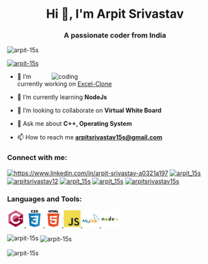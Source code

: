 <h1 align="center">Hi 👋, I'm Arpit Srivastav</h1>
<h3 align="center">A passionate coder from India</h3>

<p align="left"> <img src="https://komarev.com/ghpvc/?username=arpit-15s&label=Profile%20views&color=0e75b6&style=flat" alt="arpit-15s" /> </p>

<p align="left"> <a href="https://github.com/ryo-ma/github-profile-trophy"><img src="https://github-profile-trophy.vercel.app/?username=arpit-15s" alt="arpit-15s" /></a> </p>
<img align = "right" alt = "coding" width = "400" src = "https://cdn.dribbble.com/users/1714010/screenshots/10822383/media/ea98dfbdc8c2a056427061871bb42edc.gif">


- 🔭 I’m currently working on [Excel-Clone](https://github.com/arpit-15s/ExcelClone)

- 🌱 I’m currently learning **NodeJs**

- 👯 I’m looking to collaborate on **Virtual White Board**

- 💬 Ask me about **C++, Operating System**

- 📫 How to reach me **arpitsrivastav15s@gmail.com**

<h3 align="left">Connect with me:</h3>
<p align="left">
<a href="https://linkedin.com/in/https://www.linkedin.com/in/arpit-srivastav-a0321a197" target="blank"><img align="center" src="https://raw.githubusercontent.com/rahuldkjain/github-profile-readme-generator/master/src/images/icons/Social/linked-in-alt.svg" alt="https://www.linkedin.com/in/arpit-srivastav-a0321a197" height="30" width="40" /></a>
<a href="https://www.codechef.com/users/arpit_15s" target="blank"><img align="center" src="https://cdn.jsdelivr.net/npm/simple-icons@3.1.0/icons/codechef.svg" alt="arpit_15s" height="30" width="40" /></a>
<a href="https://www.hackerrank.com/arpitsrivastav12" target="blank"><img align="center" src="https://raw.githubusercontent.com/rahuldkjain/github-profile-readme-generator/master/src/images/icons/Social/hackerrank.svg" alt="arpitsrivastav12" height="30" width="40" /></a>
<a href="https://codeforces.com/profile/arpit_15s" target="blank"><img align="center" src="https://cdn.jsdelivr.net/npm/simple-icons@3.0.1/icons/codeforces.svg" alt="arpit_15s" height="30" width="40" /></a>
<a href="https://www.leetcode.com/arpit_15s" target="blank"><img align="center" src="https://raw.githubusercontent.com/rahuldkjain/github-profile-readme-generator/master/src/images/icons/Social/leet-code.svg" alt="arpit_15s" height="30" width="40" /></a>
<a href="https://auth.geeksforgeeks.org/user/arpitsrivastav15s" target="blank"><img align="center" src="https://raw.githubusercontent.com/rahuldkjain/github-profile-readme-generator/master/src/images/icons/Social/geeks-for-geeks.svg" alt="arpitsrivastav15s" height="30" width="40" /></a>
</p>

<h3 align="left">Languages and Tools:</h3>
<p align="left"> <a href="https://www.w3schools.com/cpp/" target="_blank"> <img src="https://raw.githubusercontent.com/devicons/devicon/master/icons/cplusplus/cplusplus-original.svg" alt="cplusplus" width="40" height="40"/> </a> <a href="https://www.w3schools.com/css/" target="_blank"> <img src="https://raw.githubusercontent.com/devicons/devicon/master/icons/css3/css3-original-wordmark.svg" alt="css3" width="40" height="40"/> </a> <a href="https://www.w3.org/html/" target="_blank"> <img src="https://raw.githubusercontent.com/devicons/devicon/master/icons/html5/html5-original-wordmark.svg" alt="html5" width="40" height="40"/> </a> <a href="https://developer.mozilla.org/en-US/docs/Web/JavaScript" target="_blank"> <img src="https://raw.githubusercontent.com/devicons/devicon/master/icons/javascript/javascript-original.svg" alt="javascript" width="40" height="40"/> </a> <a href="https://www.mysql.com/" target="_blank"> <img src="https://raw.githubusercontent.com/devicons/devicon/master/icons/mysql/mysql-original-wordmark.svg" alt="mysql" width="40" height="40"/> </a> <a href="https://nodejs.org" target="_blank"> <img src="https://raw.githubusercontent.com/devicons/devicon/master/icons/nodejs/nodejs-original-wordmark.svg" alt="nodejs" width="40" height="40"/> </a> </p>

<p><img align="left" src="https://github-readme-stats.vercel.app/api/top-langs?username=arpit-15s&show_icons=true&locale=en&layout=compact" alt="arpit-15s" /></p>

<p>&nbsp;<img align="center" src="https://github-readme-stats.vercel.app/api?username=arpit-15s&show_icons=true&locale=en" alt="arpit-15s" /></p>

<p><img align="center" src="https://github-readme-streak-stats.herokuapp.com/?user=arpit-15s&" alt="arpit-15s" /></p>
